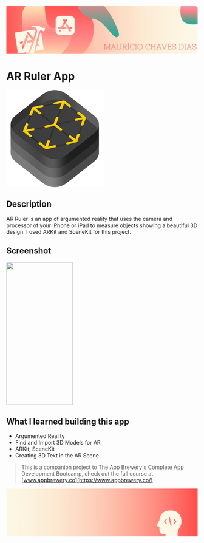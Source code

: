 
![Begin Banner](Documentation/readme-begin-banner-mau.png)

#  AR Ruler App
 
 <img src= Documentation/ARKit.png  height="256" width="256">

## Description

AR Ruler is an app of argumented reality that uses the camera and processor of your iPhone or iPad to measure objects showing a beautiful 3D design. I used ARKit and SceneKit for this project. 


## Screenshot

<img src= Documentation/ARRuler.mp4  height="375" width="175">



## What I learned building this app
* Argumented Reality
* Find and Import 3D Models for AR
* ARKit, SceneKit
* Creating 3D Text in the AR Scene







>This is a companion project to The App Brewery's Complete App Development Bootcamp, check out the full course at [www.appbrewery.co](https://www.appbrewery.co/)

![End Banner](Documentation/readme-end-banner-mau.png)
